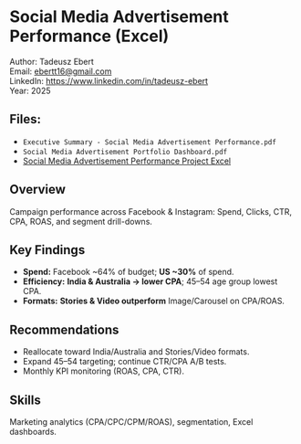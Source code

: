 # Social Media Advertisement Performance (Excel)

Author: Tadeusz Ebert  
Email: ebertt16@gmail.com  
LinkedIn: https://www.linkedin.com/in/tadeusz-ebert  
Year: 2025  

## **Files:**
- `Executive Summary - Social Media Advertisement Performance.pdf`
- `Social Media Advertisement Portfolio Dashboard.pdf`
- [Social Media Advertisement Performance Project Excel]([https://docs.google.com/spreadsheets/d/1CcdaOKyMpuhVNtWArhi2EaFx1jLAqp-b/edit](https://docs.google.com/spreadsheets/d/1CcdaOKyMpuhVNtWArhi2EaFx1jLAqp-b/edit?usp=drive_link&ouid=113906635069884113644&rtpof=true&sd=true))
  

## Overview
Campaign performance across Facebook & Instagram: Spend, Clicks, CTR, CPA, ROAS, and segment drill-downs.

## Key Findings
- **Spend:** Facebook ~64% of budget; **US ~30%** of spend.
- **Efficiency:** **India & Australia → lower CPA**; 45–54 age group lowest CPA.
- **Formats:** **Stories & Video outperform** Image/Carousel on CPA/ROAS.

## Recommendations
- Reallocate toward India/Australia and Stories/Video formats.
- Expand 45–54 targeting; continue CTR/CPA A/B tests.
- Monthly KPI monitoring (ROAS, CPA, CTR).

## Skills
Marketing analytics (CPA/CPC/CPM/ROAS), segmentation, Excel dashboards.
